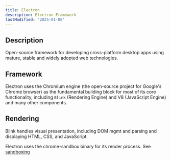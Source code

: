 ```yaml
---
title: Electron
description: Electron Framework
lastModified: '2025-01-08'
---
```


## Description

Open-source framework for developing cross-platform desktop apps using mature, stable and widely adopted web technologies.

## Framework

Electron uses the Chromium engine (the open-source project for Google's Chrome browser) as the fundamental building block for most of its core functionality, including `Blink` (Rendering Engine) and V8 (JavaScript Engine) and many other components.

## Rendering

Blink handles visual presentation, including DOM mgmt and parsing and displaying HTML, CSS, and JavaScript.

 Electron uses the chrome-sandbox binary for its render process. See [sandboxing](/docs-tech/frameworks/electron/sandboxing)

